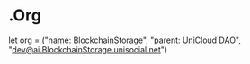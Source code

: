 # .Org
let org = ("name: BlockchainStorage", "parent: UniCloud DAO", "dev@ai.BlockchainStorage.unisocial.net")
